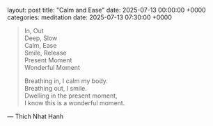 layout: post
title: "Calm and Ease"
date: 2025-07-13 00:00:00 +0000
categories: meditation
date: 2025-07-13 07:30:00 +0000

> In, Out  
> Deep, Slow  
> Calm, Ease  
> Smile, Release  
> Present Moment  
> Wonderful Moment
> 
> Breathing in, I calm my body.  
> Breathing out, I smile.  
> Dwelling in the present moment,  
> I know this is a wonderful moment.

— Thich Nhat Hanh
